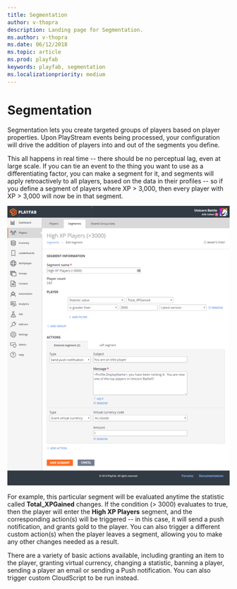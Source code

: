 ```yaml
---
title: Segmentation
author: v-thopra
description: Landing page for Segmentation.
ms.author: v-thopra
ms.date: 06/12/2018
ms.topic: article
ms.prod: playfab
keywords: playfab, segmentation
ms.localizationpriority: medium
---
```


# Segmentation

Segmentation lets you create targeted groups of players based on player properties. Upon PlayStream events being processed, your configuration will drive the addition of players into and out of the segments you define.

This all happens in real time -- there should be no perceptual lag, even at large scale. If you can tie an event to the thing you want to use as a differentiating factor, you can make a segment for it, and segments will apply retroactively to all players, based on the data in their profiles -- so if you define a segment of players where XP > 3,000, then every player with XP > 3,000 will now be in that segment.

![High XP Segment Definition](media/playstream-segment-highxp.png)

For example, this particular segment will be evaluated anytime the statistic called **Total_XPGained** changes. If the condition (> 3000) evaluates to true, then the player will enter the **High XP Players** segment, and the corresponding action(s) will be triggered -- in this case, it will send a push notification, and grants gold to the player. You can also trigger a different custom action(s) when the player leaves a segment, allowing you to make any other changes needed as a result.

There are a variety of basic actions available, including granting an item to the player, granting virtual currency, changing a statistic, banning a player, sending a player an email or sending a Push notification. You can also trigger custom CloudScript to be run instead.
